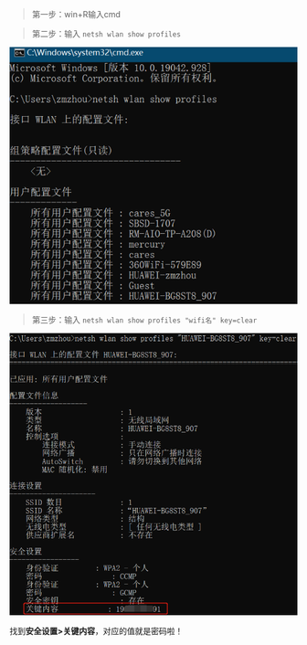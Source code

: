 > 第一步：win+R输入cmd

> 第二步：输入 `netsh wlan show profiles`

![](imgs/step1.png)

> 第三步：输入 `netsh wlan show profiles "wifi名" key=clear`

![](imgs/step2.png)

找到**安全设置>关键内容**，对应的值就是密码啦！